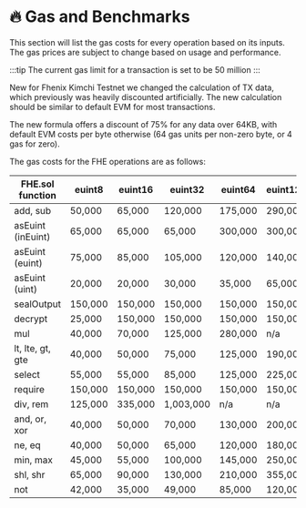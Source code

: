 # 🔥 Gas and Benchmarks

This section will list the gas costs for every operation based on its inputs.
The gas prices are subject to change based on usage and performance.

:::tip
The current gas limit for a transaction is set to be 50 million
:::

New for Fhenix Kimchi Testnet we changed the calculation of TX data, which previously was heavily discounted artificially.
The new calculation should be similar to default EVM for most transactions.

The new formula offers a discount of 75% for any data over 64KB, with default EVM costs per byte otherwise (64 gas units per non-zero byte, or 4 gas for zero).

The gas costs for the FHE operations are as follows:

| FHE.sol function  | euint8  | euint16 | euint32   | euint64 | euint128 | euint256 | ebool   | eaddress |
|-------------------|---------|---------|-----------|---------|----------|----------|---------|----------|
| add, sub          | 50,000  | 65,000  | 120,000   | 175,000 | 290,000  | n/a      | n/a     | n/a      |
| asEuint (inEuint) | 65,000  | 65,000  | 65,000    | 300,000 | 300,000  | 300,000  | n/a     | 300,000  |
| asEuint (euint)   | 75,000  | 85,000  | 105,000   | 120,000 | 140,000  | 175,000  | n/a     | 150,000  |
| asEuint (uint)    | 20,000  | 20,000  | 30,000    | 35,000  | 65,000   | 70,000   | n/a     | 70,000   |
| sealOutput        | 150,000 | 150,000 | 150,000   | 150,000 | 150,000  | 150,000  | 150,000 | 150,000  |
| decrypt           | 25,000  | 150,000 | 150,000   | 150,000 | 150,000  | 150,000  | 150,000 | 150,000  |
| mul               | 40,000  | 70,000  | 125,000   | 280,000 | n/a      | n/a      | n/a     | n/a      |
| lt, lte, gt, gte  | 40,000  | 50,000  | 75,000    | 125,000 | 190,000  | n/a      | n/a     | n/a      |
| select            | 55,000  | 55,000  | 85,000    | 125,000 | 225,000  | n/a      | 35,000  | n/a      |
| require           | 150,000 | 150,000 | 150,000   | 150,000 | 150,000  | 150,000  | 150,000 | 150,000  |
| div, rem          | 125,000 | 335,000 | 1,003,000 | n/a     | n/a      | n/a      | n/a     | n/a      |
| and, or, xor      | 40,000  | 50,000  | 70,000    | 130,000 | 200,000  | n/a      | 35,000  | n/a      |
| ne, eq            | 40,000  | 50,000  | 65,000    | 120,000 | 180,000  | 260,000  | 35,000  | 210,000  |
| min, max          | 45,000  | 55,000  | 100,000   | 145,000 | 250,000  | n/a      | n/a     | n/a      |
| shl, shr          | 65,000  | 90,000  | 130,000   | 210,000 | 355,000  | n/a      | n/a     | n/a      |
| not               | 42,000  | 35,000  | 49,000    | 85,000  | 120,000  | n/a      | 28,000  | n/a      |
